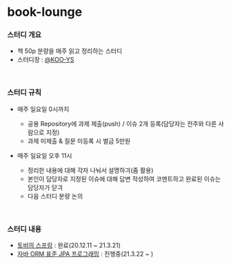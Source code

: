 # book-lounge

### 스터디 개요
- 책 50p 분량을 매주 읽고 정리하는 스터디
- 스터디장 : [@KOO-YS](https://github.com/KOO-YS)

<br>

### 스터디 규칙
- 매주 일요일 0시까지 
  - 공용 Repository에 과제 제출(push) / 이슈 2개 등록(담당자는 전주와 다른 사람으로 지정)
  - 과제 미제출 & 질문 미등록 시 벌금 5만원

- 매주 일요일 오후 11시  
  - 정리한 내용에 대해 각자 나눠서 설명하긔(줌 활용) 
  - 본인이 담당자로 지정된 이슈에 대해 답변 작성하여 코멘트하고 완료된 이슈는 담당자가 닫긔
  - 다음 스터디 분량 논의

<br>

### 스터디 내용
- [토비의 스프링](https://github.com/team-tancheon/book-lounge/tree/main/%ED%86%A0%EB%B9%84%EC%9D%98%20%EC%8A%A4%ED%94%84%EB%A7%81) : 완료(20.12.11 ~ 21.3.21)
- [자바 ORM 표준 JPA 프로그래밍](https://github.com/team-tancheon/book-lounge/tree/main/JPA) : 진행중(21.3.22 ~ ) 
